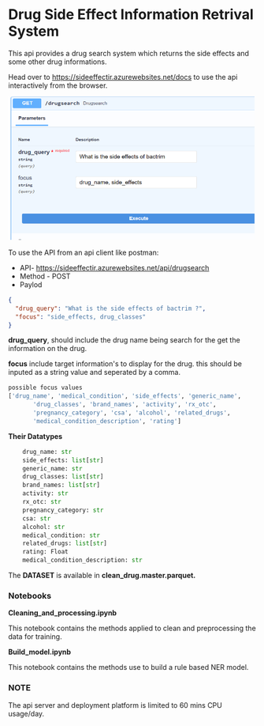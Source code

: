 # Drug Side Effect Information Retrival System

This api provides a drug search system which returns the side effects and some other drug informations.

Head over to https://sideeffectir.azurewebsites.net/docs to use the api interactively from the browser.

<img src="files/img.png" alt="sample drug search" width="500" height="290" />

To use the API from an api client like postman:
- API-  https://sideeffectir.azurewebsites.net/api/drugsearch
- Method - POST
- Paylod
```json
{
  "drug_query": "What is the side effects of bactrim ?",
  "focus": "side_effects, drug_classes"
}
```
**drug_query**, should include the drug name being search for the get the information on the drug.

**focus** include target information's to display for the drug. this should be inputed as a string value and seperated by a comma.


```python
possible focus values
['drug_name', 'medical_condition', 'side_effects', 'generic_name',
       'drug_classes', 'brand_names', 'activity', 'rx_otc',
       'pregnancy_category', 'csa', 'alcohol', 'related_drugs',
       'medical_condition_description', 'rating']
```
**Their Datatypes**
```python
    drug_name: str
    side_effects: list[str]
    generic_name: str 
    drug_classes: list[str]
    brand_names: list[str] 
    activity: str 
    rx_otc: str
    pregnancy_category: str
    csa: str
    alcohol: str
    medical_condition: str 
    related_drugs: list[str]
    rating: Float
    medical_condition_description: str
```
The **DATASET** is available in **clean_drug.master.parquet.**

### Notebooks
**Cleaning_and_processing.ipynb**

This notebook contains the methods applied to clean and preprocessing the data for training.

**Build_model.ipynb**

This notebook contains the methods use to build a rule based NER model.


### NOTE
The api server and deployment platform is limited to 60 mins CPU usage/day.
